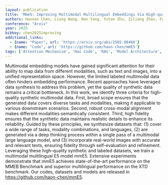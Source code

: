 ```yaml
---
layout: publication
title: 'Mme5: Improving Multimodal Multilingual Embeddings Via High-quality Synthetic Data'
authors: Haonan Chen, Liang Wang, Nan Yang, Yutao Zhu, Ziliang Zhao, Furu Wei, Zhicheng Dou
conference: "Arxiv"
year: 2025
bibkey: chen2025improving
additional_links:
  - {name: "Paper", url: 'https://arxiv.org/abs/2502.08468'}
  - {name: "Code", url: 'https://github.com/haon-chen/mmE5'}
tags: ['Attention Mechanism', 'Has Code', 'RAG', 'Model Architecture', 'Multimodal Models', 'Reinforcement Learning']
---
```

Multimodal embedding models have gained significant attention for their
ability to map data from different modalities, such as text and images, into a
unified representation space. However, the limited labeled multimodal data
often hinders embedding performance. Recent approaches have leveraged data
synthesis to address this problem, yet the quality of synthetic data remains a
critical bottleneck. In this work, we identify three criteria for high-quality
synthetic multimodal data. First, broad scope ensures that the generated data
covers diverse tasks and modalities, making it applicable to various downstream
scenarios. Second, robust cross-modal alignment makes different modalities
semantically consistent. Third, high fidelity ensures that the synthetic data
maintains realistic details to enhance its reliability. Guided by these
principles, we synthesize datasets that: (1) cover a wide range of tasks,
modality combinations, and languages, (2) are generated via a deep thinking
process within a single pass of a multimodal large language model, and (3)
incorporate real-world images with accurate and relevant texts, ensuring
fidelity through self-evaluation and refinement. Leveraging these high-quality
synthetic and labeled datasets, we train a multimodal multilingual E5 model
mmE5. Extensive experiments demonstrate that mmE5 achieves state-of-the-art
performance on the MMEB Benchmark and superior multilingual performance on the
XTD benchmark. Our codes, datasets and models are released in
https://github.com/haon-chen/mmE5.
